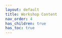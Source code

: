 ```yaml
---
layout: default
title: Workshop Content
nav_order: 4
has_children: true
has_toc: true
---
```






